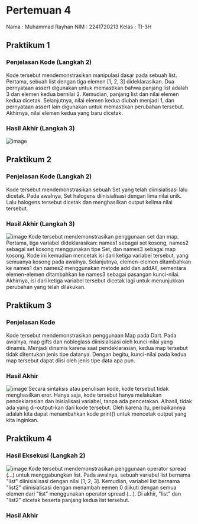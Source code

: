 # Pertemuan 4

Nama   : Muhammad Rayhan
NIM    : 2241720213
Kelas  : TI-3H

## Praktikum 1

### Penjelasan Kode (Langkah 2)
Kode tersebut mendemonstrasikan manipulasi dasar pada sebuah list. Pertama, sebuah list dengan tiga elemen [1, 2, 3] dideklarasikan. Dua pernyataan assert digunakan untuk memastikan bahwa panjang list adalah 3 dan elemen kedua bernilai 2. Kemudian, panjang list dan nilai elemen kedua dicetak. Selanjutnya, nilai elemen kedua diubah menjadi 1, dan pernyataan assert lain digunakan untuk memastikan perubahan tersebut. Akhirnya, nilai elemen kedua yang baru dicetak.

### Hasil Akhir (Langkah 3)
![image](https://github.com/user-attachments/assets/4cb77ca3-031d-42b3-ad76-569e2dc4dddb)

## Praktikum 2

### Penjelasan Kode (Langkah 2)
Kode tersebut mendemonstrasikan sebuah Set yang telah diinisialisasi lalu dicetak. Pada awalnya, Set halogens diinisialisasi dengan lima nilai unik. Lalu halogens tersebut dicetak dan menghasilkan output kelima nilai tersebut.

### Hasil Akhir (Langkah 3)
![image](https://github.com/user-attachments/assets/28af316b-21ec-40dd-9136-561bcb7c864d)
Kode tersebut mendemonstrasikan penggunaan set dan map. Pertama, tiga variabel dideklarasikan: names1 sebagai set kosong, names2 sebagai set kosong menggunakan tipe Set<String>, dan names3 sebagai map kosong. Kode ini kemudian mencetak isi dari ketiga variabel tersebut, yang semuanya kosong pada awalnya. Selanjutnya, elemen-elemen ditambahkan ke names1 dan names2 menggunakan metode add dan addAll, sementara elemen-elemen ditambahkan ke names3 sebagai pasangan kunci-nilai. Akhirnya, isi dari ketiga variabel tersebut dicetak lagi untuk menunjukkan perubahan yang telah dilakukan.

## Praktikum 3

### Penjelasan Kode
Kode tersebut mendemonstrasikan penggunaan Map pada Dart. Pada awalnya, map gifts dan nobleglass diinisialisasi oleh kunci-nilai yang dinamis. Menjadi dinamis karena saat pendeklarasian, kedua map tersebut tidak ditentukan jenis tipe datanya. Dengan begitu, kunci-nilai pada kedua map tersebut dapat diisi oleh jenis tipe data apa pun.

### Hasil Akhir
![image](https://github.com/user-attachments/assets/7747b526-2980-4428-b1a4-f4e69928ed9b)
Secara sintaksis atau penulisan kode, kode tersebut tidak menghasilkan eror. Hanya saja, kode tersebut hanya melakukan pendeklarasian dan inisialisasi variabel, tanpa ada pencetakan. Alhasil, tidak ada yang di-output-kan dari kode tersebut. Oleh karena itu, perbaikannya adalah kita dapat menambahkan kode print() untuk mencetak output yang kita inginkan.

## Praktikum 4

### Hasil Eksekusi (Langkah 2)
![image](https://github.com/user-attachments/assets/f2afeb3c-d066-45cb-8030-58df18af5c6a)
Kode tersebut mendemonstrasikan penggunaan operator spread (...) untuk menggabungkan list. Pada awalnya, sebuah variabel list bernama "list" diinisialisasi dengan nilai [1, 2, 3]. Kemudian, variabel list bernama "list2" diinisialisasi dengan menambah eemen 0 diikuti dengan semua elemen dari "list" menggunakan operator spread (...). Di akhir, "list" dan "list2" dicetak beserta panjang kedua list tersebut.

### Hasil Akhir
